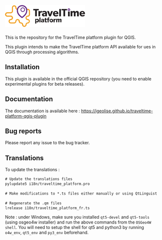 # ![](resources/TravelTime_logo_horizontal.svg)

This is the repository for the TravelTime platform plugin for QGIS.

This plugin intends to make the TravelTime platform API available for ues in QGIS through processing algorithms.

## Installation

This plugin is available in the official QGIS repository (you need to enable experimental plugins for beta releases).

## Documentation

The documentation is available here : https://igeolise.github.io/traveltime-platform-qgis-plugin

## Bug reports

Please report any issue to the bug tracker.

## Translations

To update the translations :

```
# Update the translations files
pylupdate5 i18n/traveltime_platform.pro

# Make modifications to *.ts files either manually or using QtLinguist

# Regenerate the .qm files
lrelease i18n/traveltime_platform_fr.ts
```

Note : under Windows, make sure you installed `qt5-devel` and `qt5-tools` (using osgeo4w installer) and run the above commands from the `OSGeo4W shell`. You will need to setup the shell for qt5 and python3 by running `o4w_env`, `qt5_env` and `py3_env` beforehand.

